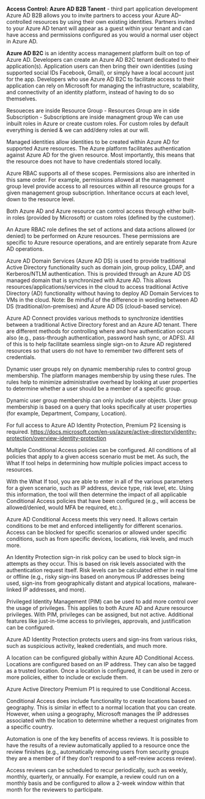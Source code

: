**Access Control:**
**Azure AD B2B Tanent** - third part application development
Azure AD B2B allows you to invite partners to access your Azure AD-controlled resources by using their own existing identities. Partners invited to your Azure AD tenant will appear as a guest within your tenant and can have access and permissions configured as you would a normal user object in Azure AD.

**Azure AD B2C** is an identity access management platform built on top of Azure AD. Developers can create an Azure AD B2C tenant dedicated to their application(s). Application users can then bring their own identities (using supported social IDs Facebook, Gmail), or simply have a local account just for the app. Developers who use Azure AD B2C to facilitate access to their application can rely on Microsoft for managing the infrastructure, scalability, and connectivity of an identity platform, instead of having to do so themselves.

Resoueces are inside Resource Group - Resources Group are in side Subscription - Subscriptions are inside managment group
We can use inbuilt roles in Azure or create custom roles.
For custom roles by default everything is denied & we can add/deny roles at our will.

Managed identities allow identities to be created within Azure AD for supported Azure resources. The Azure platform facilitates authentication against Azure AD for the given resource. Most importantly, this means that the resource does not have to have credentials stored locally.

Azure RBAC supports all of these scopes. Permissions also are inherited in this same order. For example, permissions allowed at the management group level provide access to all resources within all resource groups for a given management group subscription. Inheritance occurs at each level, down to the resource level.

Both Azure AD and Azure resource can control access through either built-in roles (provided by Microsoft) or custom roles (defined by the customer).

An Azure RBAC role defines the set of actions and data actions allowed (or denied) to be performed on Azure resources. These permissions are specific to Azure resource operations, and are entirely separate from Azure AD operations.

Azure AD Domain Services (Azure AD DS) is used to provide traditional Active Directory functionality such as domain join, group policy, LDAP, and Kerberos/NTLM authentication. This is provided through an Azure AD DS managed domain that is synchronized with Azure AD. This allows resources/applications/services in the cloud to access traditional Active Directory (AD) functionality without having to deploy AD Domain Services to VMs in the cloud. Note: Be mindful of the difference in wording between AD DS (traditional/on-premises) and Azure AD DS (cloud-based service).

Azure AD Connect provides various methods to synchronize identities between a traditional Active Directory forest and an Azure AD tenant. There are different methods for controlling where and how authentication occurs also (e.g., pass-through authentication, password hash sync, or ADFS). All of this is to help facilitate seamless single sign-on to Azure AD registered resources so that users do not have to remember two different sets of credentials.

Dynamic user groups rely on dynamic membership rules to control group membership. The platform manages membership by using these rules. The rules help to minimize administrative overhead by looking at user properties to determine whether a user should be a member of a specific group.

Dynamic user group membership can only include user objects. User group membership is based on a query that looks specifically at user properties (for example, Department, Company, Location).

For full access to Azure AD Identity Protection, Premium P2 licensing is required. https://docs.microsoft.com/en-us/azure/active-directory/identity-protection/overview-identity-protection

Multiple Conditional Access policies can be configured. All conditions of all policies that apply to a given access scenario must be met. As such, the What If tool helps in determining how multiple policies impact access to resources.

With the What If tool, you are able to enter in all of the various parameters for a given scenario, such as IP address, device type, risk level, etc. Using this information, the tool will then determine the impact of all applicable Conditional Access policies that have been configured (e.g., will access be allowed/denied, would MFA be required, etc.).

Azure AD Conditional Access meets this very need. It allows certain conditions to be met and enforced intelligently for different scenarios. Access can be blocked for specific scenarios or allowed under specific conditions, such as from specific devices, locations, risk levels, and much more.

An Identity Protection sign-in risk policy can be used to block sign-in attempts as they occur. This is based on risk levels associated with the authentication request itself. Risk levels can be calculated either in real time or offline (e.g., risky sign-ins based on anonymous IP addresses being used, sign-ins from geographically distant and atypical locations, malware-linked IP addresses, and more).

Privileged Identity Management (PIM) can be used to add more control over the usage of privileges. This applies to both Azure AD and Azure resource privileges. With PIM, privileges can be assigned, but not active. Additional features like just-in-time access to privileges, approvals, and justification can be configured.

Azure AD Identity Protection protects users and sign-ins from various risks, such as suspicious activity, leaked credentials, and much more.

A location can be configured globally within Azure AD Conditional Access. Locations are configured based on an IP address. They can also be tagged as a trusted location. Once a location is configured, it can be used in zero or more policies, either to include or exclude them.

Azure Active Directory Premium P1 is required to use Conditional Access.

Conditional Access does include functionality to create locations based on geography. This is similar in effect to a normal location that you can create. However, when using a geography, Microsoft manages the IP addresses associated with the location to determine whether a request originates from a specific country.

Automation is one of the key benefits of access reviews. It is possible to have the results of a review automatically applied to a resource once the review finishes (e.g., automatically removing users from security groups they are a member of if they don't respond to a self-review access review).

Access reviews can be scheduled to recur periodically, such as weekly, monthly, quarterly, or annually. For example, a review could run on a monthly basis and be configured to allow a 2-week window within that month for the reviewers to participate.
